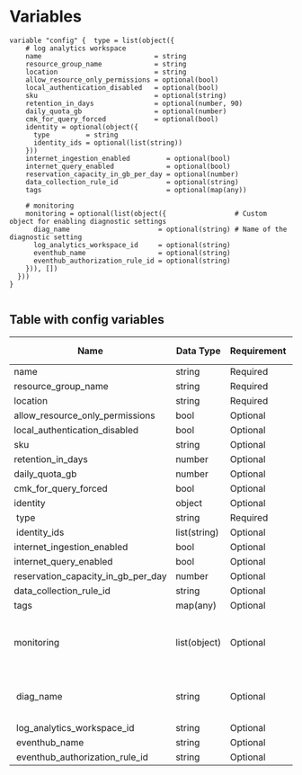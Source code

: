 # Variables

```
variable "config" {  type = list(object({
    # log analytics workspace
    name                            = string
    resource_group_name             = string
    location                        = string
    allow_resource_only_permissions = optional(bool)
    local_authentication_disabled   = optional(bool)
    sku                             = optional(string)
    retention_in_days               = optional(number, 90)
    daily_quota_gb                  = optional(number)
    cmk_for_query_forced            = optional(bool)
    identity = optional(object({
      type         = string
      identity_ids = optional(list(string))
    }))
    internet_ingestion_enabled         = optional(bool)
    internet_query_enabled             = optional(bool)
    reservation_capacity_in_gb_per_day = optional(number)
    data_collection_rule_id            = optional(string)
    tags                               = optional(map(any))

    # monitoring
    monitoring = optional(list(object({                 # Custom object for enabling diagnostic settings
      diag_name                      = optional(string) # Name of the diagnostic setting
      log_analytics_workspace_id     = optional(string)
      eventhub_name                  = optional(string)
      eventhub_authorization_rule_id = optional(string)
    })), [])
  }))
}


```


## Table with config variables

| Name | Data Type | Requirement | Default Value | Comment |
| ------- | --------- | ----------- | ------------- | ------- |
|name | string | Required |  |  |
|resource_group_name | string | Required |  |  |
|location | string | Required |  |  |
|allow_resource_only_permissions | bool | Optional |  |  |
|local_authentication_disabled | bool | Optional |  |  |
|sku | string | Optional |  |  |
|retention_in_days | number | Optional |  90 |  |
|daily_quota_gb | number | Optional |  |  |
|cmk_for_query_forced | bool | Optional |  |  |
|identity | object | Optional |  |  |
|&nbsp;type | string | Required |  |  |
|&nbsp;identity_ids | list(string) | Optional |  |  |
|internet_ingestion_enabled | bool | Optional |  |  |
|internet_query_enabled | bool | Optional |  |  |
|reservation_capacity_in_gb_per_day | number | Optional |  |  |
|data_collection_rule_id | string | Optional |  |  |
|tags | map(any) | Optional |  |  |
|monitoring | list(object) | Optional | [] |  Custom object for enabling diagnostic settings |
|&nbsp;diag_name | string | Optional |  |  Name of the diagnostic setting |
|&nbsp;log_analytics_workspace_id | string | Optional |  |  |
|&nbsp;eventhub_name | string | Optional |  |  |
|&nbsp;eventhub_authorization_rule_id | string | Optional |  |  |


